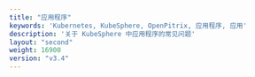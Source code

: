 ```yaml
---
title: "应用程序"
keywords: 'Kubernetes, KubeSphere, OpenPitrix, 应用程序, 应用'
description: '关于 KubeSphere 中应用程序的常见问题'
layout: "second"
weight: 16900
version: "v3.4"
---
```

